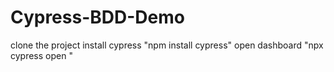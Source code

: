 # Cypress-BDD-Demo
clone the project
install cypress "npm install cypress" 
open dashboard "npx cypress open "
